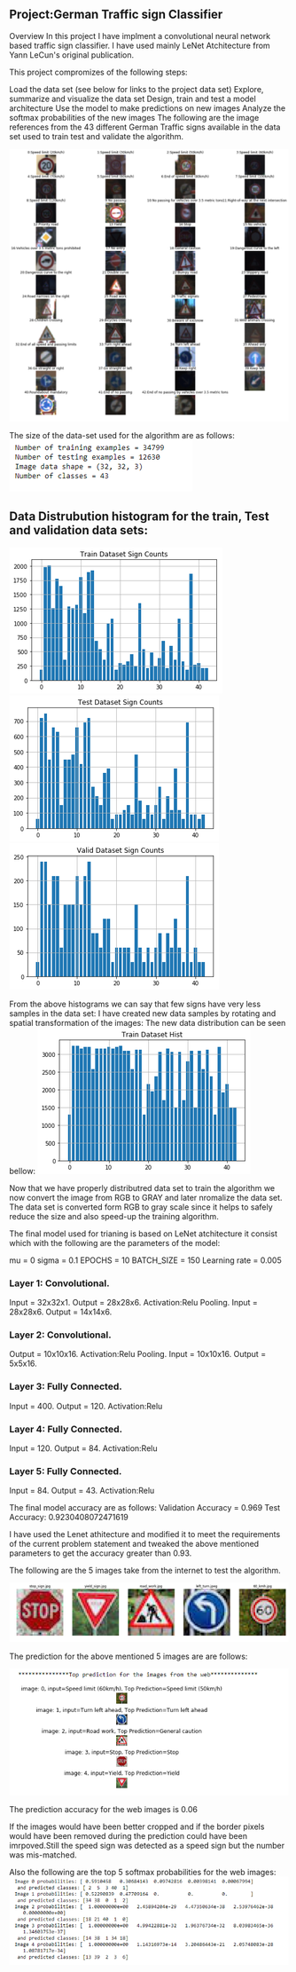 ## Project:German Traffic sign Classifier

Overview In this project I have implment a convolutional neural network based traffic sign classifier. I have used mainly LeNet Atchitecture from Yann LeCun's original publication.

This project compromizes of the following steps:

Load the data set (see below for links to the project data set)
Explore, summarize and visualize the data set
Design, train and test a model architecture
Use the model to make predictions on new images
Analyze the softmax probabilities of the new images
The following are the image references from the 43 different German Traffic signs available in the data set used to train test and validate the algorithm.

![alt tag](https://github.com/raghu467/Traffic_sign_classfier/blob/master/Readme_images/43_data_samples.png)

The size of the data-set used for the algorithm are as follows:
![alt tag](https://github.com/raghu467/Traffic_sign_classfier/blob/master/Readme_images/data_details.PNG)

## Data Distrubution histogram for the train, Test and validation data sets:

![alt tag](https://github.com/raghu467/Traffic_sign_classfier/blob/master/Readme_images/train_hist_un_normal.png)
![alt tag](https://github.com/raghu467/Traffic_sign_classfier/blob/master/Readme_images/test_histo_unnormal.png)
![alt tag](https://github.com/raghu467/Traffic_sign_classfier/blob/master/Readme_images/valid_histo_un_normal.png)


From the above histograms we can say that few signs have very less samples in the data set: I have created new data samples by rotating and spatial transformation of the images: The new data distribution can be seen bellow:
![alt tag](https://github.com/raghu467/Traffic_sign_classfier/blob/master/Readme_images/train_hist_normal.png)

Now that we have properly distributred data set to train the algorithm we now convert the image from RGB to GRAY and later nromalize the data set. The data set is converted form RGB to gray scale since it helps to safely reduce the size and also speed-up the training algorithm.

The final model used for trianing is based on LeNet atchitecture it consist which  with the following  are the parameters of the model:

mu = 0
sigma = 0.1
EPOCHS = 10
BATCH_SIZE = 150
Learning rate = 0.005

### Layer 1: Convolutional.
Input = 32x32x1. 
Output = 28x28x6. 
Activation:Relu
Pooling. Input = 28x28x6. Output = 14x14x6.

### Layer 2: Convolutional.
Output = 10x10x16. 
Activation:Relu
Pooling. Input = 10x10x16. Output = 5x5x16.

### Layer 3: Fully Connected. 
Input = 400.
Output = 120.
Activation:Relu

### Layer 4: Fully Connected.
Input = 120.
Output = 84. 
Activation:Relu

### Layer 5: Fully Connected.
Input = 84. 
Output = 43. 
Activation:Relu


The final model accuracy are as follows:
Validation Accuracy = 0.969
Test Accuracy: 0.9230408072471619

I have used the Lenet athitecture  and modified it to meet the requirements of the current problem statement and tweaked the above mentioned parameters to get the accuracy greater than 0.93.

The following are the 5 images take from the internet to test the algorithm.

![alt tag](https://github.com/raghu467/Traffic_sign_classfier/blob/master/Readme_images/data_samples_5.png)

The prediction for the above mentioned 5 images are are follows:

![alt tag](https://github.com/raghu467/Traffic_sign_classfier/blob/master/Readme_images/web_image_prediciton.png)

The prediction accuracy for the web images is 0.06

If the images would have been better cropped and if the border pixels would have been removed during the prediction could have been imrpoved.Still the speed sign was detected as a speed sign but the number was mis-matched.

Also the following are the top 5 softmax probabilities for the web images:
![alt tag](https://github.com/raghu467/Traffic_sign_classfier/blob/master/Readme_images/soft_max_prob_web.png)




 
